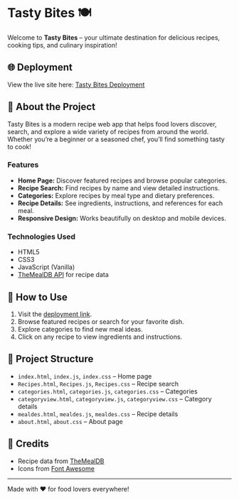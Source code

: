 # Tasty Bites 🍽️

Welcome to **Tasty Bites** – your ultimate destination for delicious recipes, cooking tips, and culinary inspiration!

## 🌐 Deployment

View the live site here: [Tasty Bites Deployment](https://allamgowrisankar0001.github.io/Tastey-Bites/)

## 📖 About the Project

Tasty Bites is a modern recipe web app that helps food lovers discover, search, and explore a wide variety of recipes from around the world. Whether you’re a beginner or a seasoned chef, you’ll find something tasty to cook!

### Features

- **Home Page:** Discover featured recipes and browse popular categories.
- **Recipe Search:** Find recipes by name and view detailed instructions.
- **Categories:** Explore recipes by meal type and dietary preferences.
- **Recipe Details:** See ingredients, instructions, and references for each meal.
- **Responsive Design:** Works beautifully on desktop and mobile devices.

### Technologies Used

- HTML5
- CSS3
- JavaScript (Vanilla)
- [TheMealDB API](https://www.themealdb.com/api.php) for recipe data

## 🚀 How to Use

1. Visit the [deployment link](https://allamgowrisankar0001.github.io/Tastey-Bites/).
2. Browse featured recipes or search for your favorite dish.
3. Explore categories to find new meal ideas.
4. Click on any recipe to view ingredients and instructions.

## 📂 Project Structure

- `index.html`, `index.js`, `index.css` – Home page
- `Recipes.html`, `Recipes.js`, `Recipes.css` – Recipe search
- `categories.html`, `categories.js`, `categories.css` – Categories
- `categoryview.html`, `categoryview.js`, `categoryview.css` – Category details
- `mealdes.html`, `mealdes.js`, `mealdes.css` – Recipe details
- `about.html`, `about.css` – About page

## 🙌 Credits

- Recipe data from [TheMealDB](https://www.themealdb.com/)
- Icons from [Font Awesome](https://fontawesome.com/)

---

Made with ❤️ for food lovers everywhere!

